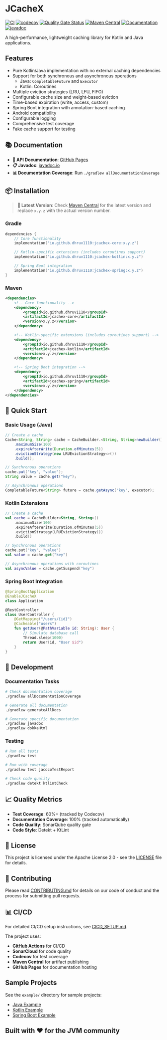 # JCacheX

[![CI](https://github.com/dhruv1110/JCacheX/workflows/CI/badge.svg)](https://github.com/dhruv1110/JCacheX/actions)
[![codecov](https://codecov.io/gh/dhruv1110/JCacheX/branch/main/graph/badge.svg)](https://codecov.io/gh/dhruv1110/JCacheX)
[![Quality Gate Status](https://sonarcloud.io/api/project_badges/measure?project=dhruv1110_jcachex&metric=alert_status)](https://sonarcloud.io/dashboard?id=dhruv1110_JCacheX)
[![Maven Central](https://img.shields.io/maven-central/v/io.github.dhruv1110/jcachex-core
)](https://maven-badges.herokuapp.com/maven-central/io.github.dhruv1110/jcachex-core)
[![Documentation](https://img.shields.io/badge/docs-GitHub%20Pages-blue)](https://dhruv1110.github.io/jcachex/)
[![javadoc](https://javadoc.io/badge2/io.github.dhruv1110/jcachex-core/javadoc.svg)](https://javadoc.io/doc/io.github.dhruv1110/jcachex-core)

A high-performance, lightweight caching library for Kotlin and Java applications.

## Features

- Pure Kotlin/Java implementation with no external caching dependencies
- Support for both synchronous and asynchronous operations
  - Java: `CompletableFuture` and `Executor`
  - Kotlin: Coroutines
- Multiple eviction strategies (LRU, LFU, FIFO)
- Configurable cache size and weight-based eviction
- Time-based expiration (write, access, custom)
- Spring Boot integration with annotation-based caching
- Android compatibility
- Configurable logging
- Comprehensive test coverage
- Fake cache support for testing

## 📚 Documentation

- **📖 API Documentation**: [GitHub Pages](https://dhruv1110.github.io/jcachex/)
- **📋 Javadoc**: [javadoc.io](https://javadoc.io/doc/io.github.dhruv1110/)
- **📊 Documentation Coverage**: Run `./gradlew allDocumentationCoverage`

## 📦 Installation

> **📌 Latest Version**: Check [Maven Central](https://central.sonatype.com/search?q=io.github.dhruv1110.jcachex) for the latest version and replace `x.y.z` with the actual version number.

### Gradle
```kotlin
dependencies {
    // Core functionality
    implementation("io.github.dhruv1110:jcachex-core:x.y.z")

    // Kotlin-specific extensions (includes coroutines support)
    implementation("io.github.dhruv1110:jcachex-kotlin:x.y.z")

    // Spring Boot integration
    implementation("io.github.dhruv1110:jcachex-spring:x.y.z")
}
```

### Maven
```xml
<dependencies>
    <!-- Core functionality -->
    <dependency>
        <groupId>io.github.dhruv1110</groupId>
        <artifactId>jcachex-core</artifactId>
        <version>x.y.z</version>
    </dependency>

    <!-- Kotlin-specific extensions (includes coroutines support) -->
    <dependency>
        <groupId>io.github.dhruv1110</groupId>
        <artifactId>jcachex-kotlin</artifactId>
        <version>x.y.z</version>
    </dependency>

    <!-- Spring Boot integration -->
    <dependency>
        <groupId>io.github.dhruv1110</groupId>
        <artifactId>jcachex-spring</artifactId>
        <version>x.y.z</version>
    </dependency>
</dependencies>
```

## 🚀 Quick Start

### Basic Usage (Java)
```java
// Create a cache
Cache<String, String> cache = CacheBuilder.<String, String>newBuilder()
    .maximumSize(100)
    .expireAfterWrite(Duration.ofMinutes(5))
    .evictionStrategy(new LRUEvictionStrategy<>())
    .build();

// Synchronous operations
cache.put("key", "value");
String value = cache.get("key");

// Asynchronous operations
CompletableFuture<String> future = cache.getAsync("key", executor);
```

### Kotlin Extensions
```kotlin
// Create a cache
val cache = CacheBuilder<String, String>()
    .maximumSize(100)
    .expireAfterWrite(Duration.ofMinutes(5))
    .evictionStrategy(LRUEvictionStrategy())
    .build()

// Synchronous operations
cache.put("key", "value")
val value = cache.get("key")

// Asynchronous operations with coroutines
val asyncValue = cache.getSuspend("key")
```

### Spring Boot Integration
```kotlin
@SpringBootApplication
@EnableJCacheX
class Application

@RestController
class UserController {
    @GetMapping("/users/{id}")
    @Cacheable("users")
    fun getUser(@PathVariable id: String): User {
        // Simulate database call
        Thread.sleep(1000)
        return User(id, "User $id")
    }
}
```

## 🔧 Development

### Documentation Tasks
```bash
# Check documentation coverage
./gradlew allDocumentationCoverage

# Generate all documentation
./gradlew generateAllDocs

# Generate specific documentation
./gradlew javadoc
./gradlew dokkaHtml
```

### Testing
```bash
# Run all tests
./gradlew test

# Run with coverage
./gradlew test jacocoTestReport

# Check code quality
./gradlew detekt ktlintCheck
```

## 📈 Quality Metrics

- **Test Coverage**: 60%+ (tracked by Codecov)
- **Documentation Coverage**: 100% (tracked automatically)
- **Code Quality**: SonarQube quality gate
- **Code Style**: Detekt + KtLint

## 📄 License

This project is licensed under the Apache License 2.0 - see the [LICENSE](LICENSE) file for details.

## 🤝 Contributing

Please read [CONTRIBUTING.md](CONTRIBUTING.md) for details on our code of conduct and the process for submitting pull requests.

## 📊 CI/CD

For detailed CI/CD setup instructions, see [CICD_SETUP.md](CICD_SETUP.md).

The project uses:
- **GitHub Actions** for CI/CD
- **SonarCloud** for code quality
- **Codecov** for test coverage
- **Maven Central** for artifact publishing
- **GitHub Pages** for documentation hosting

## Sample Projects

See the `example/` directory for sample projects:
- [Java Example](example/java/)
- [Kotlin Example](example/kotlin/)
- [Spring Boot Example](example/springboot/)

## Built with ❤️ for the JVM community
